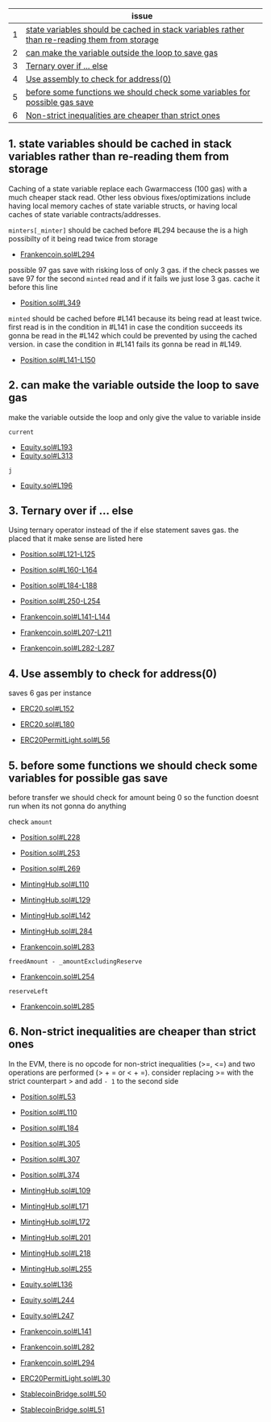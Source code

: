 | | issue |
| ----------- | ----------- |
| 1 | [state variables should be cached in stack variables rather than re-reading them from storage](#) |
| 2 | [can make the variable outside the loop to save gas](#) |
| 3 | [Ternary over if ... else](#) |
| 4 | [Use assembly to check for address(0)](#) |
| 5 | [before some functions we should check some variables for possible gas save](#) |
| 6 | [Non-strict inequalities are cheaper than strict ones](#) |

## 1. state variables should be cached in stack variables rather than re-reading them from storage

Caching of a state variable replace each Gwarmaccess (100 gas) with a much cheaper stack read. Other less obvious fixes/optimizations include having local memory caches of state variable structs, or having local caches of state variable contracts/addresses. 


`minters[_minter]` should be cached before #L294 because the is a high possibilty of it being read twice from storage
- [Frankencoin.sol#L294](https://github.com/code-423n4/2023-04-frankencoin/blob/main/contracts/Frankencoin.sol#L294)

possible 97 gas save with risking loss of only 3 gas. if the check passes we save 97 for the second `minted` read and if it fails we just lose 3 gas. cache it before this line
- [Position.sol#L349](https://github.com/code-423n4/2023-04-frankencoin/blob/main/contracts/Position.sol#L349)

`minted` should be cached before #L141 because its being read at least twice. first read is in the condition in #L141 in case the condition succeeds its gonna be read in the #L142 which could be prevented by using the cached version. in case the condition in #L141 fails its gonna be read in #L149. 
- [Position.sol#L141-L150](https://github.com/code-423n4/2023-04-frankencoin/blob/main/contracts/Position.sol#L141-L150)


## 2. can make the variable outside the loop to save gas

make the variable outside the loop and only give the value to variable inside

`current` 
- [Equity.sol#L193](https://github.com/code-423n4/2023-04-frankencoin/blob/main/contracts/Equity.sol#L193)
- [Equity.sol#L313](https://github.com/code-423n4/2023-04-frankencoin/blob/main/contracts/Equity.sol#L313)

`j`
- [Equity.sol#L196](https://github.com/code-423n4/2023-04-frankencoin/blob/main/contracts/Equity.sol#L196)


## 3. Ternary over if ... else

Using ternary operator instead of the if else statement saves gas. 
the placed that it make sense are listed here

- [Position.sol#L121-L125](https://github.com/code-423n4/2023-04-frankencoin/blob/main/contracts/Position.sol#L121-L125)
- [Position.sol#L160-L164](https://github.com/code-423n4/2023-04-frankencoin/blob/main/contracts/Position.sol#L160-L164)
- [Position.sol#L184-L188](https://github.com/code-423n4/2023-04-frankencoin/blob/main/contracts/Position.sol#L184-L188)
- [Position.sol#L250-L254](https://github.com/code-423n4/2023-04-frankencoin/blob/main/contracts/Position.sol#L250-L254)

- [Frankencoin.sol#L141-L144](https://github.com/code-423n4/2023-04-frankencoin/blob/main/contracts/Frankencoin.sol#L141-L144)
- [Frankencoin.sol#L207-L211](https://github.com/code-423n4/2023-04-frankencoin/blob/main/contracts/Frankencoin.sol#L207-L211)
- [Frankencoin.sol#L282-L287](https://github.com/code-423n4/2023-04-frankencoin/blob/main/contracts/Frankencoin.sol#L282-L287)


## 4. Use assembly to check for address(0)

saves 6 gas per instance

- [ERC20.sol#L152](https://github.com/code-423n4/2023-04-frankencoin/blob/main/contracts/ERC20.sol#L152)
- [ERC20.sol#L180](https://github.com/code-423n4/2023-04-frankencoin/blob/main/contracts/ERC20.sol#L180)

- [ERC20PermitLight.sol#L56](https://github.com/code-423n4/2023-04-frankencoin/blob/main/contracts/ERC20PermitLight.sol#L56)


## 5. before some functions we should check some variables for possible gas save

before transfer we should check for amount being 0 so the function doesnt run when its not gonna do anything

check `amount`
- [Position.sol#L228](https://github.com/code-423n4/2023-04-frankencoin/blob/main/contracts/Position.sol#L228)
- [Position.sol#L253](https://github.com/code-423n4/2023-04-frankencoin/blob/main/contracts/Position.sol#L253)
- [Position.sol#L269](https://github.com/code-423n4/2023-04-frankencoin/blob/main/contracts/Position.sol#L269)

- [MintingHub.sol#L110](https://github.com/code-423n4/2023-04-frankencoin/blob/main/contracts/MintingHub.sol#L110)
- [MintingHub.sol#L129](https://github.com/code-423n4/2023-04-frankencoin/blob/main/contracts/MintingHub.sol#L129)
- [MintingHub.sol#L142](https://github.com/code-423n4/2023-04-frankencoin/blob/main/contracts/MintingHub.sol#L142)
- [MintingHub.sol#L284](https://github.com/code-423n4/2023-04-frankencoin/blob/main/contracts/MintingHub.sol#L284)
- [Frankencoin.sol#L283](https://github.com/code-423n4/2023-04-frankencoin/blob/main/contracts/Frankencoin.sol#L283)


`freedAmount - _amountExcludingReserve`
- [Frankencoin.sol#L254](https://github.com/code-423n4/2023-04-frankencoin/blob/main/contracts/Frankencoin.sol#L254)

`reserveLeft`
- [Frankencoin.sol#L285](https://github.com/code-423n4/2023-04-frankencoin/blob/main/contracts/Frankencoin.sol#L285)


## 6. Non-strict inequalities are cheaper than strict ones

In the EVM, there is no opcode for non-strict inequalities (>=, <=) and two operations are performed (> + = or < + =).
consider replacing >= with the strict counterpart > and add `- 1` to the second side

- [Position.sol#L53](https://github.com/code-423n4/2023-04-frankencoin/blob/main/contracts/Position.sol#L53)
- [Position.sol#L110](https://github.com/code-423n4/2023-04-frankencoin/blob/main/contracts/Position.sol#L110)
- [Position.sol#L184](https://github.com/code-423n4/2023-04-frankencoin/blob/main/contracts/Position.sol#L184)
- [Position.sol#L305](https://github.com/code-423n4/2023-04-frankencoin/blob/main/contracts/Position.sol#L305)
- [Position.sol#L307](https://github.com/code-423n4/2023-04-frankencoin/blob/main/contracts/Position.sol#L307)
- [Position.sol#L374](https://github.com/code-423n4/2023-04-frankencoin/blob/main/contracts/Position.sol#L374)

- [MintingHub.sol#L109](https://github.com/code-423n4/2023-04-frankencoin/blob/main/contracts/MintingHub.sol#L109)
- [MintingHub.sol#L171](https://github.com/code-423n4/2023-04-frankencoin/blob/main/contracts/MintingHub.sol#L171)
- [MintingHub.sol#L172](https://github.com/code-423n4/2023-04-frankencoin/blob/main/contracts/MintingHub.sol#L172)
- [MintingHub.sol#L201](https://github.com/code-423n4/2023-04-frankencoin/blob/main/contracts/MintingHub.sol#L201)
- [MintingHub.sol#L218](https://github.com/code-423n4/2023-04-frankencoin/blob/main/contracts/MintingHub.sol#L218)
- [MintingHub.sol#L255](https://github.com/code-423n4/2023-04-frankencoin/blob/main/contracts/MintingHub.sol#L255)

- [Equity.sol#L136](https://github.com/code-423n4/2023-04-frankencoin/blob/main/contracts/Equity.sol#L136)
- [Equity.sol#L244](https://github.com/code-423n4/2023-04-frankencoin/blob/main/contracts/Equity.sol#L244)
- [Equity.sol#L247](https://github.com/code-423n4/2023-04-frankencoin/blob/main/contracts/Equity.sol#L247)

- [Frankencoin.sol#L141](https://github.com/code-423n4/2023-04-frankencoin/blob/main/contracts/Frankencoin.sol#L141)
- [Frankencoin.sol#L282](https://github.com/code-423n4/2023-04-frankencoin/blob/main/contracts/Frankencoin.sol#L282)
- [Frankencoin.sol#L294](https://github.com/code-423n4/2023-04-frankencoin/blob/main/contracts/Frankencoin.sol#L294)

- [ERC20PermitLight.sol#L30](https://github.com/code-423n4/2023-04-frankencoin/blob/main/contracts/ERC20PermitLight.sol#L30)

- [StablecoinBridge.sol#L50](https://github.com/code-423n4/2023-04-frankencoin/blob/main/contracts/StablecoinBridge.sol#L50)
- [StablecoinBridge.sol#L51](https://github.com/code-423n4/2023-04-frankencoin/blob/main/contracts/StablecoinBridge.sol#L51)
